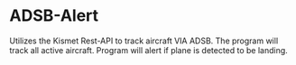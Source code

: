 # ADSB-Alert
Utilizes the Kismet Rest-API to track aircraft VIA ADSB. 
The program will track all active aircraft. Program will alert if plane is detected to be landing. 
